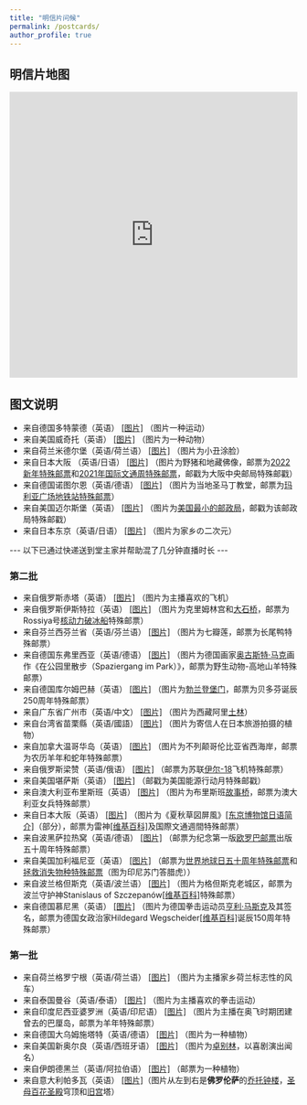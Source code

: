 ```yaml
---
title: "明信片问候"
permalink: /postcards/
author_profile: true
---
```


## 明信片地图

<iframe style="max-width: 100%" frameborder="no" border="0" marginwidth="0" marginheight="0" width="100%" height="500px" src="https://huolitangzhu.github.io/Postcards_Map/index.html"> </iframe>

## 图文说明

  * 来自德国多特蒙德（英语） [[图片]](/images/postcards/Germany6.jpg) （图片一种运动）
  * 来自美国威奇托（英语） [[图片]](/images/postcards/USA5.jpg) （图片为一种动物）
  * 来自荷兰米德尔堡（英语/荷兰语） [[图片]](/images/postcards/Holland2.jpg) （图片为小丑涂脸）
  * 来自日本大阪 （英语/日语） [[图片]](/images/postcards/Japan3.jpg) （图片为野猪和地藏佛像，邮票为[2022新年特殊邮票](https://www.post.japanpost.jp/kitte/collection/archive/2021/1101_01/)和[2021年国际文通周特殊邮票](https://www.post.japanpost.jp/kitte/collection/archive/2021/1008_01/)，邮戳为大阪中央邮局特殊邮戳）
  * 来自德国诺图尔恩（英语/德语） [[图片]](/images/postcards/Germany5.jpg) （图片为当地圣马丁教堂，邮票为[玛利亚广场地铁站特殊邮票](https://shop.deutschepost.de/marienplatz-muenchen-briefmarke-zu-0-95-eur-10er-bogen)）
  * 来自美国迈尔斯堡（英语） [[图片]](/images/postcards/USA4.jpg) （图片为[美国最小的邮政局](https://facts.usps.com/smallest-post-office/)，邮戳为该邮政局特殊邮戳）
  * 来自日本东京（英语/日语） [[图片]](/images/postcards/Japan2.jpg) （图片为家乡の二次元）

--- 以下已通过快递送到堂主家并帮助混了几分钟直播时长 ---

### 第二批

  * 来自俄罗斯赤塔（英语） [[图片]](/images/postcards/Russia3.jpg) （图片为主播喜欢的飞机）
  * 来自俄罗斯伊斯特拉（英语） [[图片]](/images/postcards/Russia2.jpg) （图片为克里姆林宫和[大石桥](https://izi.travel/sv/4550-da-shi-qiao/zh)，邮票为Rossiya号[核动力破冰船](https://baike.baidu.com/item/%E6%A0%B8%E5%8A%A8%E5%8A%9B%E7%A0%B4%E5%86%B0%E8%88%B9/7704640)特殊邮票）
  * 来自芬兰西芬兰省（英语/芬兰语） [[图片]](/images/postcards/Finland.jpg) （图片为七瓣莲，邮票为长尾鸭特殊邮票）
  * 来自德国东弗里西亚（英语/德语） [[图片]](/images/postcards/Germany4.jpg) （图片为德国画家[奥古斯特·马克](https://baike.baidu.com/item/%E5%A5%A5%E5%8F%A4%E6%96%AF%E7%89%B9%C2%B7%E9%A9%AC%E5%85%8B/382206)画作《在公园里散步（Spaziergang im Park）》，邮票为野生动物-高地山羊特殊邮票）
  * 来自德国库尔姆巴赫（英语） [[图片]](/images/postcards/Germany3.jpg) （图片为[勃兰登堡门](https://baike.baidu.com/item/%E5%8B%83%E5%85%B0%E7%99%BB%E5%A0%A1%E9%97%A8/1513297)，邮票为贝多芬诞辰250周年特殊邮票）
  * 来自广东省广州市（英语/中文） [[图片]](/images/postcards/Guangzhou.jpg) （图片为西藏阿里[土林](https://baike.baidu.com/item/%E9%98%BF%E9%87%8C%E5%9C%9F%E6%9E%97/8989200)）
  * 来自台湾省苗栗縣（英语/國語） [[图片]](/images/postcards/Taiwan.jpg) （图片为寄信人在日本旅游拍摄的植物）
  * 来自加拿大温哥华岛（英语） [[图片]](/images/postcards/Canada.jpg) （图片为不列颠哥伦比亚省西海岸，邮票为农历羊年和蛇年特殊邮票）
  * 来自俄罗斯梁赞（英语/俄语） [[图片]](/images/postcards/Russia.jpg) （邮票为苏联[伊尔-18](https://baike.baidu.com/item/%E4%BC%8A%E5%B0%94-18%E5%AE%A2%E6%9C%BA/17616190)飞机特殊邮票）
  * 来自美国堪萨斯（英语） [[图片]](/images/postcards/USA3.jpg) （邮戳为美国能源行动月特殊邮戳）
  * 来自澳大利亚布里斯班（英语） [[图片]](/images/postcards/Australia.jpg) （图片为布里斯班[故事桥](https://baike.baidu.com/item/%E6%95%85%E4%BA%8B%E6%A1%A5/9865031)，邮票为澳大利亚女兵特殊邮票）
  * 来自日本大阪（英语） [[图片]](/images/postcards/Japan.jpg) （图片为《夏秋草図屏風》[[东京博物馆日语简介]](https://www.tnm.jp/modules/rblog/index.php/1/2013/09/15/%E5%A4%8F%E7%A7%8B%E8%8D%89%E5%9B%B3%E5%B1%8F%E9%A2%A8%E8%A6%8B%E3%81%A9%E3%81%93%E3%82%8D/)（部分），邮票为雷神[[维基百科]](https://zh.wikipedia.org/wiki/%E9%9B%B7%E7%A5%9E_(%E6%97%A5%E6%9C%AC))及国際文通週間特殊邮票）
  * 来自波黑萨拉热窝（英语/德语） [[图片]](/images/postcards/BiH.jpg) （邮票为纪念第一版[欧罗巴邮票](https://baike.baidu.com/item/%E6%AC%A7%E7%BD%97%E5%B7%B4%E9%82%AE%E7%A5%A8/1845701)出版五十周年特殊邮票）
  * 来自美国加利福尼亚（英语） [[图片]](/images/postcards/USA2.jpg) （邮票为[世界地球日五十周年特殊邮票](https://store.usps.com/store/product/buy-stamps/earth-day-stamps-S_682604)和[拯救消失物种特殊邮票](https://www.fws.gov/news/blog/index.cfm/2018/3/5/Tiger-Stamp-Spotlight-Establishing-a-Tiger-Recovery-Clinic-in-Indonesia)（图为印尼苏门答腊虎））
  * 来自波兰格但斯克（英语/波兰语） [[图片]](/images/postcards/Poland.jpg) （图片为格但斯克老城区，邮票为波兰守护神Stanislaus of Szczepanów[[维基百科]](https://en.wikipedia.org/wiki/Stanislaus_of_Szczepan%C3%B3w)特殊邮票）
  * 来自德国慕尼黑（英语） [[图片]](/images/postcards/Germany2.jpg) （图片为德国拳击运动员[亨利·马斯克](https://baike.baidu.com/item/%E4%BA%A8%E5%88%A9%C2%B7%E9%A9%AC%E6%96%AF%E5%85%8B/9095594)及其签名，邮票为德国女政治家Hildegard Wegscheider[[维基百科]](https://de.wikipedia.org/wiki/Hildegard_Wegscheider)诞辰150周年特殊邮票）

### 第一批

  * 来自荷兰格罗宁根（英语/荷兰语） [[图片]](/images/postcards/Holland.png) （图片为主播家乡荷兰标志性的风车）
  * 来自泰国曼谷（英语/泰语） [[图片]](/images/postcards/Thailand.png) （图片为主播喜欢的拳击运动）
  * 来自印度尼西亚婆罗洲（英语/印尼语） [[图片]](/images/postcards/Indonesia.png) （图片为主播在奥飞时期团建曾去的巴厘岛，邮票为羊年特殊邮票）
  * 来自德国大乌姆施塔特（英语/德语） [[图片]](/images/postcards/Germany.jpg) （图片为一种植物）
  * 来自美国新奥尔良（英语/西班牙语） [[图片]](/images/postcards/USA.jpg) （图片为[卓别林](https://baike.baidu.com/item/%E6%9F%A5%E7%90%86%C2%B7%E5%8D%93%E5%88%AB%E6%9E%97/269676)，以喜剧演出闻名）
  * 来自伊朗德黑兰（英语/阿拉伯语） [[图片]](/images/postcards/Iran.jpg) （邮票为一种植物）
  * 来自意大利帕多瓦（英语） [[图片]](/images/postcards/Italy.jpg)（图片从左到右是**佛罗伦萨**的[乔托钟楼](https://baike.baidu.com/item/%E4%BD%9B%E7%BD%97%E4%BC%A6%E8%90%A8%E4%B8%BB%E6%95%99%E5%A0%82%E7%9A%84%E4%B9%94%E6%89%98%E9%92%9F%E6%A5%BC/6193995)，[圣母百花圣殿](https://baike.baidu.com/item/%E8%8A%B1%E4%B9%8B%E5%9C%A3%E6%AF%8D%E5%A4%A7%E6%95%99%E5%A0%82/8723201)穹顶和[旧宫](https://www.virtualuffizi.com/zh/%E6%97%A7%E5%AE%AB.html)塔）
